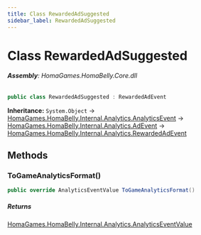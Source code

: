 ```yaml
---
title: Class RewardedAdSuggested
sidebar_label: RewardedAdSuggested
---
```

# Class RewardedAdSuggested


###### **Assembly**: HomaGames.HomaBelly.Core.dll

```csharp title="Declaration"
public class RewardedAdSuggested : RewardedAdEvent
```
**Inheritance:** `System.Object` -> [HomaGames.HomaBelly.Internal.Analytics.AnalyticsEvent](../HomaGames.HomaBelly.Internal.Analytics/AnalyticsEvent) -> [HomaGames.HomaBelly.Internal.Analytics.AdEvent](../HomaGames.HomaBelly.Internal.Analytics/AdEvent) -> [HomaGames.HomaBelly.Internal.Analytics.RewardedAdEvent](../HomaGames.HomaBelly.Internal.Analytics/RewardedAdEvent)

## Methods
### ToGameAnalyticsFormat()


```csharp title="Declaration"
public override AnalyticsEventValue ToGameAnalyticsFormat()
```

##### Returns

[HomaGames.HomaBelly.Internal.Analytics.AnalyticsEventValue](../HomaGames.HomaBelly.Internal.Analytics/AnalyticsEventValue)
